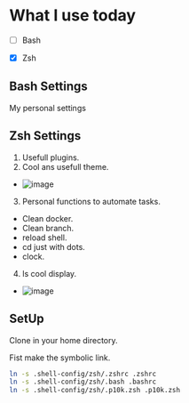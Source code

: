 # What I use today
- [ ] Bash
- [x] Zsh


## Bash Settings

My personal settings

## Zsh Settings

1. Usefull plugins.
2. Cool ans usefull theme.
  - ![image](https://user-images.githubusercontent.com/62612685/173672501-b030f955-8995-447d-b58a-4a0c45b997e4.png)
3. Personal functions to automate tasks.
  - Clean docker.
  - Clean branch.
  - reload shell.
  - cd just with dots.
  - clock.
4. ls cool display.
 - ![image](https://user-images.githubusercontent.com/62612685/173672089-2ee7e91f-094f-4401-ba9d-2dbebf2ae4fa.png)

## SetUp

Clone in your home directory.

Fist make the symbolic link.

```zsh
ln -s .shell-config/zsh/.zshrc .zshrc
ln -s .shell-config/zsh/.bash .bashrc
ln -s .shell-config/zsh/.p10k.zsh .p10k.zsh
```
